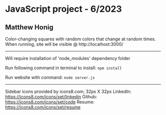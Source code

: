 # JavaScript project - 6/2023
## Matthew Honig
Color-changing squares with random colors that change at random times.
When running, site will be visible @ http://localhost:3000/

<hr>

Will require installation of 'node_modules' dependency folder

Run following command in terminal to install: `npm install`

Run website with command: `node server.js`

<hr>

Sidebar icons provided by icons8.com; 32px X 32px
LinkedIn: https://icons8.com/icons/set/linkedin
Github:   https://icons8.com/icons/set/code
Resume:   https://icons8.com/icons/set/resume
